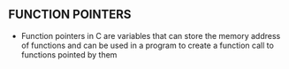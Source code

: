 ## FUNCTION POINTERS
- Function pointers in C are variables that can store the memory address of functions and can be used in a program to create a function call to functions pointed by them
